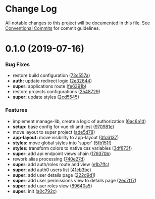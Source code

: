 # Change Log

All notable changes to this project will be documented in this file. See [Conventional Commits](https://conventionalcommits.org) for commit guidelines.

# 0.1.0 (2019-07-16)

### Bug Fixes

- restore build configuration ([73c557a](https://github.com/loyaltycorp/manage-v2-frontend/commit/73c557a))
- **auth:** update redirect logic ([2e32644](https://github.com/loyaltycorp/manage-v2-frontend/commit/2e32644))
- **super:** applications route ([fe6391b](https://github.com/loyaltycorp/manage-v2-frontend/commit/fe6391b))
- restore projects configurations ([2548729](https://github.com/loyaltycorp/manage-v2-frontend/commit/2548729))
- **super:** update styles ([2cd5545](https://github.com/loyaltycorp/manage-v2-frontend/commit/2cd5545))

### Features

- implement manage-lib, create a logic of authorization ([6ac6a1d](https://github.com/loyaltycorp/manage-v2-frontend/commit/6ac6a1d))
- **setup:** base config for vue cli and jest ([970981e](https://github.com/loyaltycorp/manage-v2-frontend/commit/970981e))
- move layout to super project ([ade5d78](https://github.com/loyaltycorp/manage-v2-frontend/commit/ade5d78))
- **app-layout:** move visibility to app-layout ([0fc6137](https://github.com/loyaltycorp/manage-v2-frontend/commit/0fc6137))
- **styles:** move global styles into 'super' ([5fb151f](https://github.com/loyaltycorp/manage-v2-frontend/commit/5fb151f))
- **styles:** transform colors to native css variables ([3df873f](https://github.com/loyaltycorp/manage-v2-frontend/commit/3df873f))
- **super:** add api endpoint views chain ([179370b](https://github.com/loyaltycorp/manage-v2-frontend/commit/179370b))
- rework alias processing ([740e27d](https://github.com/loyaltycorp/manage-v2-frontend/commit/740e27d))
- **super:** add auth/roles route and view ([e1b7ffc](https://github.com/loyaltycorp/manage-v2-frontend/commit/e1b7ffc))
- **super:** add auth0 users list ([41eb3bc](https://github.com/loyaltycorp/manage-v2-frontend/commit/41eb3bc))
- **super:** add user details page ([222d9d1](https://github.com/loyaltycorp/manage-v2-frontend/commit/222d9d1))
- **super:** add user permissions view to details page ([2ec7f17](https://github.com/loyaltycorp/manage-v2-frontend/commit/2ec7f17))
- **super:** add user roles view ([89640a5](https://github.com/loyaltycorp/manage-v2-frontend/commit/89640a5))
- **super:** init ([a0c792c](https://github.com/loyaltycorp/manage-v2-frontend/commit/a0c792c))
